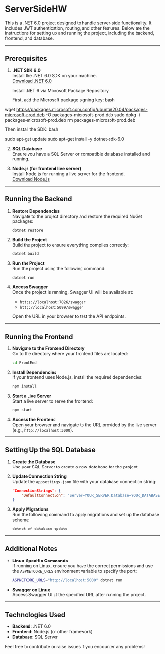 # ServerSideHW

This is a .NET 6.0 project designed to handle server-side functionality. It includes JWT authentication, routing, and other features. Below are the instructions for setting up and running the project, including the backend, frontend, and database.

---

## Prerequisites

1. **.NET SDK 6.0**  
   Install the .NET 6.0 SDK on your machine.  
   [Download .NET 6.0](https://dotnet.microsoft.com/download/dotnet/6.0)


    Install .NET 6 via Microsoft Package Repository

    First, add the Microsoft package signing key:
    bash

wget https://packages.microsoft.com/config/ubuntu/20.04/packages-microsoft-prod.deb -O packages-microsoft-prod.deb
sudo dpkg -i packages-microsoft-prod.deb
rm packages-microsoft-prod.deb

Then install the SDK:
bash

sudo apt-get update
sudo apt-get install -y dotnet-sdk-6.0


2. **SQL Database**  
   Ensure you have a SQL Server or compatible database installed and running.

3. **Node.js (for frontend live server)**  
   Install Node.js for running a live server for the frontend.  
   [Download Node.js](https://nodejs.org/)

---



## Running the Backend

1. **Restore Dependencies**  
   Navigate to the project directory and restore the required NuGet packages:
   ```bash
   dotnet restore
   ```

2. **Build the Project**  
   Build the project to ensure everything compiles correctly:
   ```bash
   dotnet build
   ```

3. **Run the Project**  
   Run the project using the following command:
   ```bash
   dotnet run
   ```

4. **Access Swagger**  
   Once the project is running, Swagger UI will be available at:  
   - `https://localhost:7026/swagger`  
   - `http://localhost:5099/swagger`  

   Open the URL in your browser to test the API endpoints.

---

## Running the Frontend

1. **Navigate to the Frontend Directory**  
   Go to the directory where your frontend files are located:
   ```bash
   cd FrontEnd
   ```

2. **Install Dependencies**  
   If your frontend uses Node.js, install the required dependencies:
   ```bash
   npm install
   ```

3. **Start a Live Server**  
   Start a live server to serve the frontend:
   ```bash
   npm start
   ```

4. **Access the Frontend**  
   Open your browser and navigate to the URL provided by the live server (e.g., `http://localhost:3000`).

---

## Setting Up the SQL Database

1. **Create the Database**  
   Use your SQL Server to create a new database for the project.

2. **Update Connection String**  
   Update the `appsettings.json` file with your database connection string:
   ```json
   "ConnectionStrings": {
       "DefaultConnection": "Server=YOUR_SERVER;Database=YOUR_DATABASE;User Id=YOUR_USER;Password=YOUR_PASSWORD;"
   }
   ```

3. **Apply Migrations**  
   Run the following command to apply migrations and set up the database schema:
   ```bash
   dotnet ef database update
   ```

---

## Additional Notes

- **Linux-Specific Commands**  
   If running on Linux, ensure you have the correct permissions and use the `ASPNETCORE_URLS` environment variable to specify the port:
   ```bash
   ASPNETCORE_URLS="http://localhost:5000" dotnet run
   ```

- **Swagger on Linux**  
   Access Swagger UI at the specified URL after running the project.

---

## Technologies Used

- **Backend**: .NET 6.0
- **Frontend**: Node.js (or other framework)
- **Database**: SQL Server

Feel free to contribute or raise issues if you encounter any problems!
```
